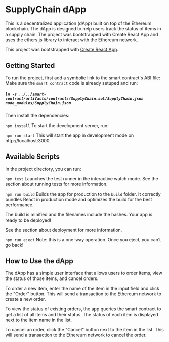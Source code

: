 

# SupplyChain dApp
This is a decentralized application (dApp) built on top of the Ethereum blockchain. The dApp is designed to help users track the status of items in a supply chain. The project was bootstrapped with Create React App and uses the ethers.js library to interact with the Ethereum network.

This project was bootstrapped with [Create React App](https://github.com/facebook/create-react-app).



## Getting Started
To run the project, first add a symbolic link to the smart contract's ABI file:
Make sure the `smart contract` code is already setuped and run:
##### `ln -s ../../smart-contract/artifacts/contracts/SupplyChain.sol/SupplyChain.json node_modules/SupplyChain.json`

Then install the dependencies:

`npm install`
To start the development server, run:

`npm run start`
This will start the app in development mode on http://localhost:3000.


## Available Scripts
In the project directory, you can run:

`npm test`
Launches the test runner in the interactive watch mode.
See the section about running tests for more information.

`npm run build`
Builds the app for production to the `build` folder.
It correctly bundles React in production mode and optimizes the build for the best performance.

The build is minified and the filenames include the hashes.
Your app is ready to be deployed!

See the section about deployment for more information.

`npm run eject`
Note: this is a one-way operation. Once you eject, you can’t go back!

## How to Use the dApp
The dApp has a simple user interface that allows users to order items, view the status of those items, and cancel orders.

To order a new item, enter the name of the item in the input field and click the "Order" button. This will send a transaction to the Ethereum network to create a new order.

To view the status of existing orders, the app queries the smart contract to get a list of all items and their status. The status of each item is displayed next to the item name in the list.

To cancel an order, click the "Cancel" button next to the item in the list. This will send a transaction to the Ethereum network to cancel the order.



